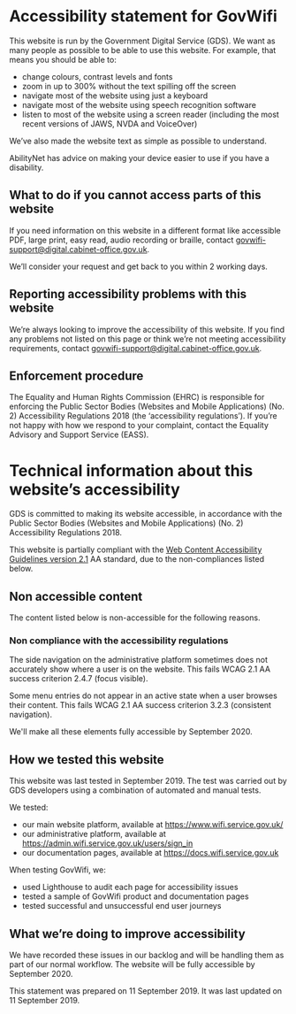 # Accessibility statement for GovWifi
This website is run by the Government Digital Service (GDS). We want as many people as possible to be able to use this website. For example, that means you should be able to:

* change colours, contrast levels and fonts
* zoom in up to 300% without the text spilling off the screen
* navigate most of the website using just a keyboard
* navigate most of the website using speech recognition software
* listen to most of the website using a screen reader (including the most recent versions of JAWS, NVDA and VoiceOver)

We’ve also made the website text as simple as possible to understand.

AbilityNet has advice on making your device easier to use if you have a disability.

## What to do if you cannot access parts of this website
If you need information on this website in a different format like accessible PDF, large print, easy read, audio recording or braille, contact [govwifi-support@digital.cabinet-office.gov.uk](mailto:govwifi-support@digital.cabinet-office.gov.uk).

We’ll consider your request and get back to you within 2 working days.

## Reporting accessibility problems with this website
We’re always looking to improve the accessibility of this website. If you find any problems not listed on this page or think we’re not meeting accessibility requirements, contact [govwifi-support@digital.cabinet-office.gov.uk](mailto:govwifi-support@digital.cabinet-office.gov.uk).

## Enforcement procedure
The Equality and Human Rights Commission (EHRC) is responsible for enforcing the Public Sector Bodies (Websites and Mobile Applications) (No. 2) Accessibility Regulations 2018 (the ‘accessibility regulations’). If you’re not happy with how we respond to your complaint, contact the Equality Advisory and Support Service (EASS).

# Technical information about this website’s accessibility
GDS is committed to making its website accessible, in accordance with the Public Sector Bodies (Websites and Mobile Applications) (No. 2) Accessibility Regulations 2018.

This website is partially compliant with the [Web Content Accessibility Guidelines version 2.1](https://www.w3.org/TR/WCAG21/) AA standard, due to the non-compliances listed below.

## Non accessible content

The content listed below is non-accessible for the following reasons.

### Non compliance with the accessibility regulations

The side navigation on the administrative platform sometimes does not accurately show where a user is on the website. This fails WCAG 2.1 AA success criterion 2.4.7 (focus visible).

Some menu entries do not appear in an active state when a user browses their content. This fails WCAG 2.1 AA success criterion 3.2.3 (consistent navigation).

We'll make all these elements fully accessible by September 2020.

## How we tested this website
This website was last tested in September 2019. The test was carried out by GDS developers using a combination of automated and manual tests.

We tested:

* our main website platform, available at <https://www.wifi.service.gov.uk/>
* our administrative platform, available at <https://admin.wifi.service.gov.uk/users/sign_in>
* our documentation pages, available at <https://docs.wifi.service.gov.uk>

When testing GovWifi, we:

* used Lighthouse to audit each page for accessibility issues
* tested a sample of GovWifi product and documentation pages
* tested successful and unsuccessful end user journeys

## What we’re doing to improve accessibility
We have recorded these issues in our backlog and will be handling them as part of our normal workflow. The website will be fully accessible by September 2020.

This statement was prepared on 11 September 2019. It was last updated on 11 September 2019.
